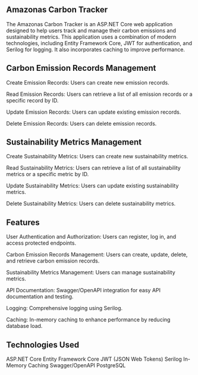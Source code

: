 ## Amazonas Carbon Tracker

The Amazonas Carbon Tracker is an ASP.NET Core web application designed to help users track and manage their carbon emissions and sustainability metrics. This application uses a combination of modern technologies, including Entity Framework Core, JWT for authentication, and Serilog for logging. It also incorporates caching to improve performance.

## Carbon Emission Records Management

Create Emission Records: Users can create new emission records.

Read Emission Records: Users can retrieve a list of all emission records or a specific record by ID.

Update Emission Records: Users can update existing emission records.

Delete Emission Records: Users can delete emission records.

## Sustainability Metrics Management

Create Sustainability Metrics: Users can create new sustainability metrics.

Read Sustainability Metrics: Users can retrieve a list of all sustainability metrics or a specific metric by ID.

Update Sustainability Metrics: Users can update existing sustainability metrics.

Delete Sustainability Metrics: Users can delete sustainability metrics.

## Features

User Authentication and Authorization: Users can register, log in, and access protected endpoints.

Carbon Emission Records Management: Users can create, update, delete, and retrieve carbon emission records.

Sustainability Metrics Management: Users can manage sustainability metrics.

API Documentation: Swagger/OpenAPI integration for easy API documentation and testing.

Logging: Comprehensive logging using Serilog.

Caching: In-memory caching to enhance performance by reducing database load.

## Technologies Used

ASP.NET Core
Entity Framework Core
JWT (JSON Web Tokens)
Serilog
In-Memory Caching
Swagger/OpenAPI
PostgreSQL

